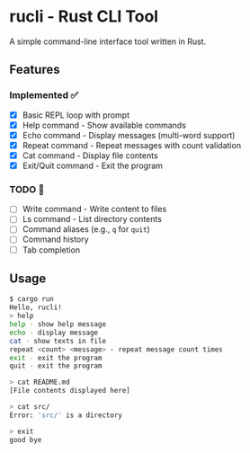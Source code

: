 # rucli - Rust CLI Tool

A simple command-line interface tool written in Rust.

## Features

### Implemented ✅
- [x] Basic REPL loop with prompt
- [x] Help command - Show available commands
- [x] Echo command - Display messages (multi-word support)
- [x] Repeat command - Repeat messages with count validation
- [x] Cat command - Display file contents
- [x] Exit/Quit command - Exit the program

### TODO 📝
- [ ] Write command - Write content to files
- [ ] Ls command - List directory contents
- [ ] Command aliases (e.g., `q` for `quit`)
- [ ] Command history
- [ ] Tab completion

## Usage

```bash
$ cargo run
Hello, rucli!
> help
help - show help message
echo - display message
cat - show texts in file
repeat <count> <message> - repeat message count times
exit - exit the program
quit - exit the program

> cat README.md
[File contents displayed here]

> cat src/
Error: 'src/' is a directory

> exit
good bye